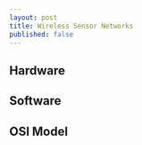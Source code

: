 ```yaml
---
layout: post
title: Wireless Sensor Networks
published: false
---
```


## Hardware
## Software
## OSI Model
